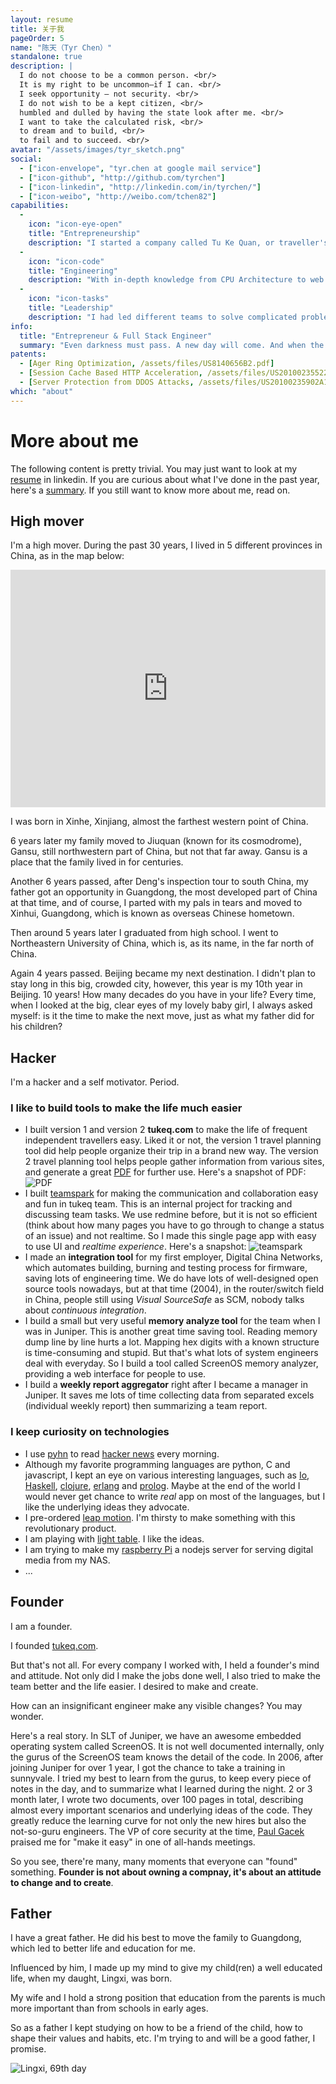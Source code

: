 ```yaml
---
layout: resume
title: 关于我
pageOrder: 5
name: "陈天（Tyr Chen）"
standalone: true
description: |
  I do not choose to be a common person. <br/>
  It is my right to be uncommon—if I can. <br/>
  I seek opportunity — not security. <br/>
  I do not wish to be a kept citizen, <br/>
  humbled and dulled by having the state look after me. <br/>
  I want to take the calculated risk, <br/>
  to dream and to build, <br/>
  to fail and to succeed. <br/>
avatar: "/assets/images/tyr_sketch.png"
social:
  - ["icon-envelope", "tyr.chen at google mail service"]
  - ["icon-github", "http://github.com/tyrchen"]
  - ["icon-linkedin", "http://linkedin.com/in/tyrchen/"]
  - ["icon-weibo", "http://weibo.com/tchen82"]
capabilities:
  - 
    icon: "icon-eye-open"
    title: "Entrepreneurship"
    description: "I started a company called Tu Ke Quan, or traveller's circle (http://tukeq.com) in March 2011. I failed but I learned a lot."
  - 
    icon: "icon-code"
    title: "Engineering"
    description: "With in-depth knowledge from CPU Architecture to web development, and programming skills from C to node.js, I can bring ideas into reality."
  -  
    icon: "icon-tasks"
    title: "Leadership"
    description: "I had led different teams to solve complicated problems. I developed people for the mutual goals, in either mature corporate, or startup."
info:
  title: "Entrepreneur & Full Stack Engineer"
  summary: "Even darkness must pass. A new day will come. And when the sun shines it will shine out the clearer."
patents:
  - [Ager Ring Optimization, /assets/files/US8140656B2.pdf]
  - [Session Cache Based HTTP Acceleration, /assets/files/US20100235522A1.pdf]
  - [Server Protection from DDOS Attacks, /assets/files/US20100235902A1.pdf]
which: "about"
---
```


# More about me

The following content is pretty trivial. You may just want to look at my [resume](http://linkedin.com/in/tyrchen/) in linkedin. If you are curious about what I've done in the past year, here's a [summary](/posts/2012-12-28-retrospect-of-the-year-2012.html). If you still want to know more about me, read on.

## High mover

I'm a high mover. During the past 30 years, I lived in 5 different provinces in China, as in the map below:

<iframe width="100%" height="380" frameborder="0" scrolling="no" marginheight="0" marginwidth="0" src="https://ditu.google.com/maps?f=d&amp;source=s_d&amp;saddr=%E6%96%B0%E7%96%86%E7%BB%B4%E5%90%BE%E5%B0%94%E8%87%AA%E6%B2%BB%E5%8C%BA%E9%98%BF%E5%85%8B%E8%8B%8F%E6%96%B0%E5%92%8C&amp;daddr=%E7%94%98%E8%82%83%E7%9C%81%E9%85%92%E6%B3%89+to:%E5%B9%BF%E4%B8%9C%E7%9C%81%E6%B1%9F%E9%97%A8%E6%96%B0%E4%BC%9A%E5%8C%BA+to:%E8%BE%BD%E5%AE%81%E7%9C%81%E6%B2%88%E9%98%B3%E5%B8%82%E5%92%8C%E5%B9%B3%E5%8C%BA%E4%B8%9C%E5%8C%97%E5%A4%A7%E5%AD%A6+to:%E5%8C%97%E4%BA%AC%E5%B8%82%E5%8C%97%E4%BA%AC%E6%9C%9D%E9%98%B3&amp;hl=zh-CN&amp;geocode=FVb5eQIdvYPsBCkl8BAUyo1lODH0iw5BkIcbUw%3BFQhFXgIdy-feBSnzFsiQcNHGNzHC5upT_dea5Q%3BFbyvVgEdy8O8Bilz7k6nYYsBNDEiM-_jX_xxmw%3BFUphfQId_05bByFR0T_JlvNKwCmRs7Nvp4cvXjFR0T_JlvNKwA%3BFYolYQIdNMjwBilHaXMj7qvxNTE6gdAmMIu71w&amp;aq=1&amp;oq=%E5%8C%97%E4%BA%AC%E6%9C%9D%E9%98%B3&amp;sll=35.86166,104.195397&amp;sspn=47.871146,92.724609&amp;t=m&amp;brcurrent=3,0x31508e64e5c642c1:0x951daa7c349f366f,0%3B5,0,0&amp;mra=ls&amp;ie=UTF8&amp;ll=32.932915,103.01756&amp;spn=20.95115,40.82036&amp;output=embed"></iframe>

I was born in Xinhe, Xinjiang, almost the farthest western point of China. 

6 years later my family moved to Jiuquan (known for its cosmodrome), Gansu, still northwestern part of China, but not that far away. Gansu is a place that the family lived in for centuries. 

Another 6 years passed, after Deng's inspection tour to south China, my father got an opportunity in Guangdong, the most developed part of China at that time, and of course, I parted with my pals in tears and moved to Xinhui, Guangdong, which is known as overseas Chinese hometown.

Then around 5 years later I graduated from high school. I went to Northeastern University of China, which is, as its name, in the far north of China.

Again 4 years passed. Beijing became my next destination. I didn't plan to stay long in this big, crowded city, however, this year is my 10th year in Beijing. 10 years! How many decades do you have in your life? Every time, when I looked at the big, clear eyes of my lovely baby girl, I always asked myself: is it the time to make the next move, just as what my father did for his children? 


## Hacker

I'm a hacker and a self motivator. Period.

### I like to build tools to make the life much easier

* I built version 1 and version 2 __tukeq.com__ to make the life of frequent independent travellers easy. Liked it or not, the version 1 travel planning tool did help people organize their trip in a brand new way. The version 2 travel planning tool helps people gather information from various sites, and generate a great [PDF](http://pdf-temp.b0.upaiyun.com/%E6%9B%BC%E8%B0%B7%E6%99%AE%E5%90%89PP%E5%B2%9B%E4%B8%83%E6%97%A5%E6%B8%B8.pdf) for further use. Here's a snapshot of PDF: ![PDF](/assets/files/snapshots/tukeq_pdf.jpg)
* I built [teamspark](http://tchen.me/teamspark/) for making the communication and collaboration easy and fun in tukeq team. This is an internal project for tracking and discussing team tasks. We use redmine before, but it is not so efficient (think about how many pages you have to go through to change a status of an issue) and not realtime. So I made this single page app with easy to use UI and *realtime experience*. Here's a snapshot: ![teamspark](/assets/files/snapshots/teamspark.jpg)
* I made an __integration tool__ for my first employer, Digital China Networks, which automates building, burning and testing process for firmware, saving lots of engineering time. We do have lots of well-designed open source tools nowadays, but at that time (2004), in the router/switch field in China, people still using *Visual SourceSafe* as SCM, nobody talks about *continuous integration*.
* I build a small but very useful __memory analyze tool__ for the team when I was in Juniper. This is another great time saving tool. Reading memory dump line by line hurts a lot. Mapping hex digits with a known structure is time-consuming and stupid. But that's what lots of system engineers deal with everyday. So I build a tool called ScreenOS memory analyzer, providing a web interface for people to use.
* I build a __weekly report aggregator__ right after I became a manager in Juniper. It saves me lots of time collecting data from separated excels (individual weekly report) then summarizing a team report.


### I keep curiosity on technologies

* I use [pyhn](https://github.com/socketubs/pyhn) to read [hacker news](http://news.ycombinator.com/) every morning.
* Although my favorite programming languages are python, C and javascript, I kept an eye on various interesting languages, such as [Io](http://iolanguage.org/), [Haskell](http://www.haskell.org/haskellwiki/Haskell), [clojure](http://clojure.org/), [erlang](http://www.erlang.org/) and [prolog](http://www.gprolog.org/). Maybe at the end of the world I would never get chance to write *real* app on most of the languages, but I like the underlying ideas they advocate.
* I pre-ordered [leap motion](https://www.leapmotion.com/). I'm thirsty to make something with this revolutionary product.
* I am playing with [light table](http://www.lighttable.com/). I like the ideas.
* I am trying to make my [raspberry Pi](http://www.raspberrypi.org/) a nodejs server for serving digital media from my NAS. 
* ...


## Founder

I am a founder. 

I founded [tukeq.com](http://tukeq.com). 

But that's not all. For every company I worked with, I held a founder's mind and attitude. Not only did I make the jobs done well, I also tried to make the team better and the life easier. I desired to make and create. 

How can an insignificant engineer make any visible changes? You may wonder.

Here's a real story. In SLT of Juniper, we have an awesome embedded operating system called ScreenOS. It is not well documented internally, only the gurus of the ScreenOS team knows the detail of the code. In 2006, after joining Juniper for over 1 year, I got the chance to take a training in sunnyvale. I tried my best to learn from the gurus, to keep every piece of notes in the day, and to summarize what I learned during the night. 2 or 3 month later, I wrote two documents, over 100 pages in total, describing almost every important scenarios and underlying ideas of the code. They greatly reduce the learning curve for not only the new hires but also the not-so-guru engineers. The VP of core security at the time, [Paul Gacek](http://www.linkedin.com/in/paulgacek) praised me for "make it easy" in one of all-hands meetings.

So you see, there're many, many moments that everyone can "found" something. __Founder is not about owning a compnay, it's about an attitude to change and to create__.

## Father

I have a great father. He did his best to move the family to Guangdong, which led to better life and education for me.

Influenced by him, I made up my mind to give my child(ren) a well educated life, when my daught, Lingxi, was born.

My wife and I hold a strong position that education from the parents is much more important than from schools in early ages.

So as a father I kept studying on how to be a friend of the child, how to shape their values and habits, etc. I'm trying to and will be a good father, I promise.

![Lingxi, 69th day](/assets/files/photos/baby20130124.jpg)


